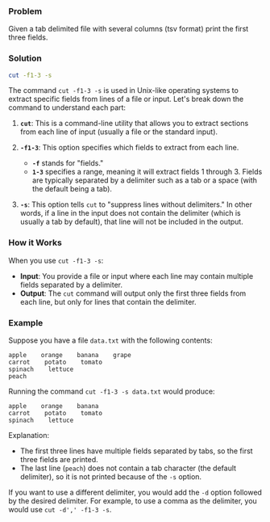### Problem
Given a tab delimited file with several columns (tsv format) print the first three fields.


### Solution
```sh
cut -f1-3 -s
```
The command `cut -f1-3 -s` is used in Unix-like operating systems to extract specific fields from lines of a file or input. Let's break down the command to understand each part:

1. **`cut`**: This is a command-line utility that allows you to extract sections from each line of input (usually a file or the standard input).

2. **`-f1-3`**: This option specifies which fields to extract from each line. 
   - **`-f`** stands for "fields."
   - **`1-3`** specifies a range, meaning it will extract fields 1 through 3. Fields are typically separated by a delimiter such as a tab or a space (with the default being a tab).

3. **`-s`**: This option tells `cut` to "suppress lines without delimiters." In other words, if a line in the input does not contain the delimiter (which is usually a tab by default), that line will not be included in the output.

### How it Works

When you use `cut -f1-3 -s`:
- **Input**: You provide a file or input where each line may contain multiple fields separated by a delimiter.
- **Output**: The `cut` command will output only the first three fields from each line, but only for lines that contain the delimiter.

### Example

Suppose you have a file `data.txt` with the following contents:

```
apple    orange    banana    grape
carrot    potato    tomato
spinach    lettuce
peach
```

Running the command `cut -f1-3 -s data.txt` would produce:

```
apple    orange    banana
carrot    potato    tomato
spinach    lettuce
```

Explanation:
- The first three lines have multiple fields separated by tabs, so the first three fields are printed.
- The last line (`peach`) does not contain a tab character (the default delimiter), so it is not printed because of the `-s` option.

If you want to use a different delimiter, you would add the `-d` option followed by the desired delimiter. For example, to use a comma as the delimiter, you would use `cut -d',' -f1-3 -s`.
